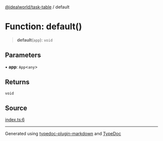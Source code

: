 [@idealworld/task-table](../exports.md) / default

# Function: default()

> **default**(`app`): `void`

## Parameters

▪ **app**: `App`\<`any`\>

## Returns

`void`

## Source

[index.ts:6](https://github.com/ideal-world/task-table/blob/b775b5f/src/index.ts#L6)

***

Generated using [typedoc-plugin-markdown](https://www.npmjs.com/package/typedoc-plugin-markdown) and [TypeDoc](https://typedoc.org/)
